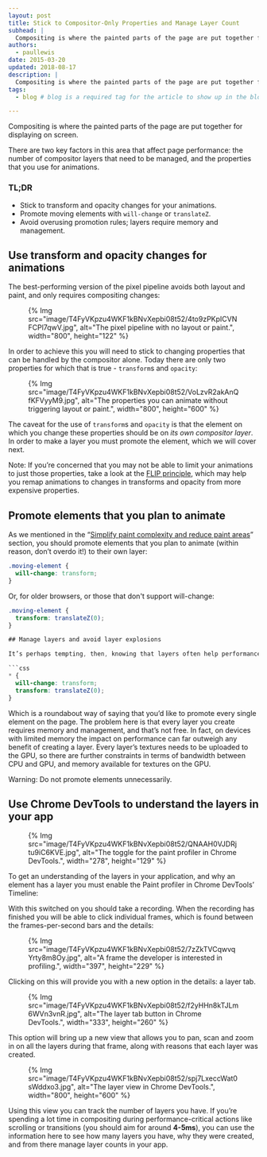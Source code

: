 ```yaml
---
layout: post
title: Stick to Compositor-Only Properties and Manage Layer Count
subhead: |
  Compositing is where the painted parts of the page are put together for displaying on screen.
authors:
  - paullewis
date: 2015-03-20
updated: 2018-08-17 
description: |
  Compositing is where the painted parts of the page are put together for displaying on screen.
tags:
  - blog # blog is a required tag for the article to show up in the blog.

---
```


Compositing is where the painted parts of the page are put together for 
displaying on screen.

There are two key factors in this area that affect page performance: the number of compositor layers that need to be managed, and the properties that you use for animations.

### TL;DR

* Stick to transform and opacity changes for your animations.
* Promote moving elements with `will-change` or `translateZ`.
* Avoid overusing promotion rules; layers require memory and management.

## Use transform and opacity changes for animations

The best-performing version of the pixel pipeline avoids both layout and paint, and only requires compositing changes:

<figure>
{% Img src="image/T4FyVKpzu4WKF1kBNvXepbi08t52/4to9zPKpICVNFCPl7qwV.jpg", alt="The pixel pipeline with no layout or paint.", width="800", height="122" %}
</figure>

In order to achieve this you will need to stick to changing properties that can be handled by the compositor alone. Today there are only two properties for which that is true - `transform`s and `opacity`:

<figure>
{% Img src="image/T4FyVKpzu4WKF1kBNvXepbi08t52/VoLzvR2akAnQfKFVyyM9.jpg", alt="The properties you can animate without triggering layout or paint.", width="800", height="600" %}
</figure>

The caveat for the use of `transform`s and `opacity` is that the element on which you change these properties should be on _its own compositor layer_. In order to make a layer you must promote the element, which we will cover next.

Note: If you’re concerned that you may not be able to limit your animations to just those properties, take a look at the [FLIP principle](https://aerotwist.com/blog/flip-your-animations), which may help you remap animations to changes in transforms and opacity from more expensive properties.

## Promote elements that you plan to animate

As we mentioned in the “[Simplify paint complexity and reduce paint areas](https://developers.google.com/web/fundamentals/performance/rendering/simplify-paint-complexity-and-reduce-paint-areas)” section, you should promote elements that you plan to animate (within reason, don’t overdo it!) to their own layer:

```css
.moving-element {
  will-change: transform;
}
```

Or, for older browsers, or those that don't support will-change:

```css
.moving-element {
  transform: translateZ(0);
}

## Manage layers and avoid layer explosions

It’s perhaps tempting, then, knowing that layers often help performance, to promote all the elements on your page with something like the following:

```css
* {
  will-change: transform;
  transform: translateZ(0);
}
```

Which is a roundabout way of saying that you’d like to promote every single element on the page. The problem here is that every layer you create requires memory and management, and that’s not free. In fact, on devices with limited memory the impact on performance can far outweigh any benefit of creating a layer. Every layer’s textures needs to be uploaded to the GPU, so there are further constraints in terms of bandwidth between CPU and GPU, and memory available for textures on the GPU.

Warning: Do not promote elements unnecessarily.

## Use Chrome DevTools to understand the layers in your app

<figure>
  {% Img src="image/T4FyVKpzu4WKF1kBNvXepbi08t52/QNAAH0VJDRjtu9iC6KVE.jpg", alt="The toggle for the paint profiler in Chrome DevTools.", width="278", height="129" %}
</figure>

To get an understanding of the layers in your application, and why an element has a layer you must enable the Paint profiler in Chrome DevTools’ Timeline:

With this switched on you should take a recording. When the recording has finished you will be able to click individual frames, which is found between the frames-per-second bars and the details:

<figure>
{% Img src="image/T4FyVKpzu4WKF1kBNvXepbi08t52/7zZkTVCqwvqYrty8m8Oy.jpg", alt="A frame the developer is interested in profiling.", width="397", height="229" %}
</figure>

Clicking on this will provide you with a new option in the details: a layer tab.

<figure>
{% Img src="image/T4FyVKpzu4WKF1kBNvXepbi08t52/f2yHHn8kTJLm6WVn3vnR.jpg", alt="The layer tab button in Chrome DevTools.", width="333", height="260" %}
</figure>

This option will bring up a new view that allows you to pan, scan and zoom in on all the layers during that frame, along with reasons that each layer was created.

<figure>
{% Img src="image/T4FyVKpzu4WKF1kBNvXepbi08t52/spj7LxeccWat0sWddxo3.jpg", alt="The layer view in Chrome DevTools.", width="800", height="600" %}
</figure>


Using this view you can track the number of layers you have. If you’re spending a lot time in compositing during performance-critical actions like scrolling or transitions (you should aim for around **4-5ms**), you can use the information here to see how many layers you have, why they were created, and from there manage layer counts in your app.
